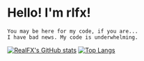 # Hello! I'm rlfx!
```
You may be here for my code, if you are...
I have bad news. My code is underwhelming.
```
 
[![RealFX's GitHub stats](https://github-readme-stats.vercel.app/api?username=RealFx-Code&theme=darcula)](https://github.com/anuraghazra/github-readme-stats)
[![Top Langs](https://github-readme-stats.vercel.app/api/top-langs/?username=RealFX-Code&theme=darcula&layout=compact)](https://github.com/anuraghazra/github-readme-stats)
